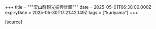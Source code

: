 +++
title = """栗山町観光振興計画"""
date = 2025-05-01T06:30:00.000Z
expiryDate = 2025-05-30T17:21:42.149Z
tags = ["kuriyama"]
+++


[[source]](https://www.town.kuriyama.hokkaido.jp/soshiki/53/31886.html)

